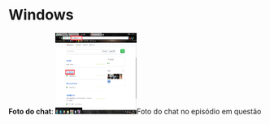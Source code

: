 Windows
=======

**Foto do chat**:
<a href="img/github/win01.png"><img src="img/github/win01.png" width="160" height="160"/></a>Foto do chat no episódio em questão
